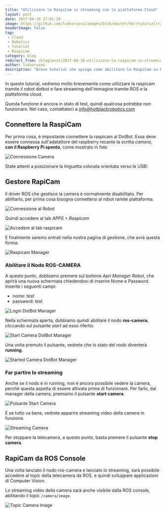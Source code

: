 ```yaml
---
title: "Utilizzare la RaspiCam in streaming con la piattaforma Cloud"
layout: post
date: 2017-04-10 17:01:19
image: https://github.com/ludusrusso/images/blob/master/hbr/tutorial/raspicam/streaming.png?raw=true
headerImage: false
tag: 
 - Cloud
 - Robotics
 - Tutorial
 - Raspicam
category: blog
redirect_from: /blog/post/2017-04-10-utilizzare-la-raspicam-in-streaming-con-la-piattaforma-cloud
author: ludusrusso
description: "Breve tutorial che spiega come abilitare la RaspiCam su ROS e la piattaforma di Cloud Robotics"
---
```


In questo tutorial, vedremo molto brevemente come utilizzare la raspicam tramite il robot dotbot e fare streaming dell'immagine tramite ROS e la piattaforma cloud.

Questa funzione è ancora in stato di test, quindi qualcosa potrebbe non funzionare. Nel caso, contattateci a info@hotblackrobotics.com

## Connettere la RaspiCam

Per prima cosa, è impostante connettere la raspicam al DotBot. Essa deve essere connessa sull'adatattore del raspberry recante la scritta *camera*, **con il Raspberry Pi spento**, come mostrato in foto

![Connessione Camera](https://i.ytimg.com/vi/PTjOp8YV38U/maxresdefault.jpg)

State attenti a posizionare la linguetta colorata orientata verso le USB!

## Gestore RapiCam

Il driver ROS che gestisce la camera è normalmente disabilitato. Per abilitarlo, per prima cosa bisogna connettersi al robot ramite piattaforma.

![Connessione al Robot](https://github.com/ludusrusso/images/blob/master/hbr/tutorial/raspicam/connessione.png?raw=true)

Quindi accedere al tab *APPS > Raspicam*

![Accedere al tab raspicam](https://github.com/ludusrusso/images/blob/master/hbr/tutorial/raspicam/webapp.png?raw=true)

E finalmente saremo entrati nella nostra pagina di gestione, che avrà questa forma:

![Raspicam Manager](https://github.com/ludusrusso/images/blob/master/hbr/tutorial/raspicam/gestore.png?raw=true)

### Abilitare il Nodo ROS-CAMERA

A questo punto, dobbiamo premere sul bottone *Apri Manager Robot*, che aprirà una nuova schermata chiedendovi di inserire Nome e Password. Inserite i seguenti campi:

- nome: test
- password: test

![Login DotBot Manager](https://github.com/ludusrusso/images/blob/master/hbr/tutorial/raspicam/login.png?raw=true)


Nella schermata aperta, dobbiamo quindi abilitare il nodo **ros-camera**, cliccando sul pulsante *start* ad esso rifertio.

![Start Camera DotBot Manager](https://github.com/ludusrusso/images/blob/master/hbr/tutorial/raspicam/start.png?raw=true)

Una volta premuto il pulsante, vedrete che lo stato del nodo diventerà **running**.

![Started Camera DotBot Manager](https://github.com/ludusrusso/images/blob/master/hbr/tutorial/raspicam/started.png?raw=true)


### Far partire lo streaming

Anche se il nodo è in running, non è ancora possibile vedere la camera, perchè questa aspetta di essere attivata prima di funzionare. Per farlo, dal manager della camera, premiamo il pulsante **start camera**.

![Pulsante Start Camera](https://github.com/ludusrusso/images/blob/master/hbr/tutorial/raspicam/gestore-start.png?raw=true)

E se tutto va bene, vedrete apparire streaming video della camera in funzione.

![Streaming Camera](https://github.com/ludusrusso/images/blob/master/hbr/tutorial/raspicam/streaming.png?raw=true)

Per stoppare la telecamera, a questo punto, basta premere il pulsante **stop camera**.

## RapiCam da ROS Console

Una volta lanciato il nodo ros-camera e lanciato lo streaming, sarà possibile accedere al topic della telecamera da ROS, e quindi sviluppare applicazioni di Computer Vision. 

Lo streaming video della camera sarà anche visibile dalla ROS console, abilitando il topic `/camera/image`.

![Topic Camera Image](https://github.com/ludusrusso/images/blob/master/hbr/tutorial/raspicam/console.png?raw=true)
